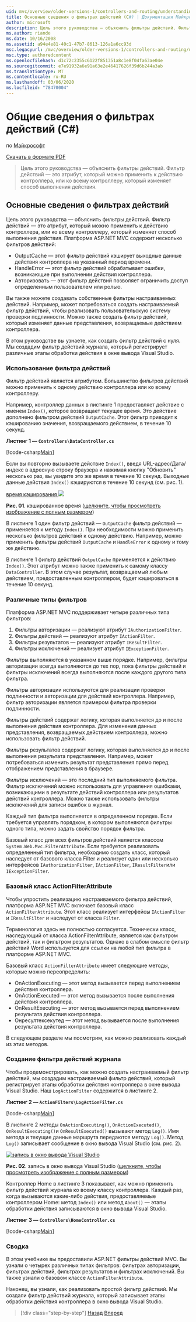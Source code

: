 ```yaml
---
uid: mvc/overview/older-versions-1/controllers-and-routing/understanding-action-filters-cs
title: Основные сведения о фильтрах действий (C#) | Документация Майкрософт
author: microsoft
description: Цель этого руководства — объяснить фильтры действий. Фильтр действий — это атрибут, который можно применить к действию контроллера, или ко всему контроллеру...
ms.author: riande
ms.date: 10/16/2008
ms.assetid: a94e4e81-40c1-47b7-8613-126a1a6cc93d
msc.legacyurl: /mvc/overview/older-versions-1/controllers-and-routing/understanding-action-filters-cs
msc.type: authoredcontent
ms.openlocfilehash: d1c72c2355c6122f851351a8c1e8f04fa63ae04e
ms.sourcegitcommit: e7e91932a6e91a63e2e46417626f39d6b244a3ab
ms.translationtype: MT
ms.contentlocale: ru-RU
ms.lasthandoff: 03/06/2020
ms.locfileid: "78470004"
---
```

# <a name="understanding-action-filters-c"></a>Общие сведения о фильтрах действий (C#)

по [Майкрософт](https://github.com/microsoft)

[Скачать в формате PDF](https://download.microsoft.com/download/e/f/3/ef3f2ff6-7424-48f7-bdaa-180ef64c3490/ASPNET_MVC_Tutorial_14_CS.pdf)

> Цель этого руководства — объяснить фильтры действий. Фильтр действий — это атрибут, который можно применить к действию контроллера, или ко всему контроллеру, который изменяет способ выполнения действия.

## <a name="understanding-action-filters"></a>Основные сведения о фильтрах действий

Цель этого руководства — объяснить фильтры действий. Фильтр действий — это атрибут, который можно применить к действию контроллера, или ко всему контроллеру, который изменяет способ выполнения действия. Платформа ASP.NET MVC содержит несколько фильтров действий:

- OutputCache — этот фильтр действий кэширует выходные данные действия контроллера на указанный период времени.
- HandleError — этот фильтр действий обрабатывает ошибки, возникающие при выполнении действия контроллера.
- Авторизовать — этот фильтр действий позволяет ограничить доступ определенным пользователем или ролью.

Вы также можете создавать собственные фильтры настраиваемых действий. Например, может потребоваться создать настраиваемый фильтр действий, чтобы реализовать пользовательскую систему проверки подлинности. Можно также создать фильтр действий, который изменяет данные представления, возвращаемые действием контроллера.

В этом руководстве вы узнаете, как создать фильтр действий с нуля. Мы создадим фильтр действий журнала, который регистрирует различные этапы обработки действия в окне вывода Visual Studio.

### <a name="using-an-action-filter"></a>Использование фильтра действий

Фильтр действий является атрибутом. Большинство фильтров действий можно применить к одному действию контроллера или ко всему контроллеру.

Например, контроллер данных в листинге 1 предоставляет действие с именем `Index()`, которое возвращает текущее время. Это действие дополнено фильтром действий `OutputCache`. Этот фильтр приводит к кэшированию значения, возвращаемого действием, в течение 10 секунд.

**Листинг 1 — `Controllers\DataController.cs`**

[!code-csharp[Main](understanding-action-filters-cs/samples/sample1.cs)]

Если вы повторно вызываете действие `Index()`, введя URL-адрес/Дата/индекс в адресную строку браузера и нажимая кнопку "Обновить" несколько раз, вы увидите это же время в течение 10 секунд. Выходные данные действия `Index()` кэшируются в течение 10 секунд (см. рис. 1).

[время кэширования ![](understanding-action-filters-cs/_static/image2.png)](understanding-action-filters-cs/_static/image1.png)

**Рис. 01**. кэшированное время ([щелкните, чтобы просмотреть изображение с полным размером](understanding-action-filters-cs/_static/image3.png))

В листинге 1 один фильтр действий — `OutputCache` фильтр действий — применяется к методу `Index()`. При необходимости можно применить несколько фильтров действий к одному действию. Например, можно применить фильтры действий `OutputCache` и `HandleError` к одному и тому же действию.

В листинге 1 фильтр действий `OutputCache` применяется к действию `Index()`. Этот атрибут можно также применить к самому классу `DataController`. В этом случае результат, возвращаемый любым действием, предоставленным контроллером, будет кэшироваться в течение 10 секунд.

### <a name="the-different-types-of-filters"></a>Различные типы фильтров

Платформа ASP.NET MVC поддерживает четыре различных типа фильтров:

1. Фильтры авторизации — реализуют атрибут `IAuthorizationFilter`.
2. Фильтры действий — реализуют атрибут `IActionFilter`.
3. Фильтры результатов — реализуют атрибут `IResultFilter`.
4. Фильтры исключений — реализует атрибут `IExceptionFilter`.

Фильтры выполняются в указанном выше порядке. Например, фильтры авторизации всегда выполняются до тех пор, пока фильтры действий и фильтры исключений всегда выполняются после каждого другого типа фильтра.

Фильтры авторизации используются для реализации проверки подлинности и авторизации для действий контроллера. Например, фильтр авторизации является примером фильтра проверки подлинности.

Фильтры действий содержат логику, которая выполняется до и после выполнения действия контроллера. Для изменения данных представления, возвращаемых действием контроллера, можно использовать фильтр действий.

Фильтры результатов содержат логику, которая выполняется до и после выполнения результата представления. Например, может потребоваться изменить результат представления прямо перед отображением представления в браузере.

Фильтры исключений — это последний тип выполняемого фильтра. Фильтр исключений можно использовать для управления ошибками, возникающими в результате действий контроллера или результатов действий контроллера. Можно также использовать фильтры исключений для записи ошибок в журнал.

Каждый тип фильтра выполняется в определенном порядке. Если требуется управлять порядком, в котором выполняются фильтры одного типа, можно задать свойство порядок фильтра.

Базовый класс для всех фильтров действий является классом `System.Web.Mvc.FilterAttribute`. Если требуется реализовать определенный тип фильтра, необходимо создать класс, который наследует от базового класса Filter и реализует один или несколько интерфейсов `IAuthorizationFilter`, `IActionFilter`, `IResultFilter`или `IExceptionFilter`.

### <a name="the-base-actionfilterattribute-class"></a>Базовый класс ActionFilterAttribute

Чтобы упростить реализацию настраиваемого фильтра действий, платформа ASP.NET MVC включает базовый класс `ActionFilterAttribute`. Этот класс реализует интерфейсы `IActionFilter` и `IResultFilter` и наследует от класса `Filter`.

Терминология здесь не полностью согласуется. Технически класс, наследующий от класса ActionFilterAttribute, является как фильтром действий, так и фильтром результатов. Однако в слабом смысле фильтр действий Word используется для ссылки на любой тип фильтра в платформе ASP.NET MVC.

Базовый класс `ActionFilterAttribute` имеет следующие методы, которые можно переопределить:

- OnActionExecuting — этот метод вызывается перед выполнением действия контроллера.
- OnActionExecuted — этот метод вызывается после выполнения действия контроллера.
- OnResultExecuting — этот метод вызывается перед выполнением результата действия контроллера.
- Онресултексекутед — этот метод вызывается после выполнения результата действия контроллера.

В следующем разделе мы посмотрим, как можно реализовать каждый из этих методов.

### <a name="creating-a-log-action-filter"></a>Создание фильтра действий журнала

Чтобы продемонстрировать, как можно создать настраиваемый фильтр действий, мы создадим настраиваемый фильтр действий, который регистрирует этапы обработки действия контроллера в окне вывода Visual Studio. Наш `LogActionFilter` содержится в листинге 2.

**Листинг 2 — `ActionFilters\LogActionFilter.cs`**

[!code-csharp[Main](understanding-action-filters-cs/samples/sample2.cs)]

В листинге 2 методы `OnActionExecuting()`, `OnActionExecuted()`, `OnResultExecuting()`и `OnResultExecuted()` вызывают метод `Log()`. Имя метода и текущие данные маршрута передаются методу `Log()`. Метод `Log()` записывает сообщение в окно вывода Visual Studio (см. рис. 2).

[![запись в окно вывода Visual Studio](understanding-action-filters-cs/_static/image5.png)](understanding-action-filters-cs/_static/image4.png)

**Рис. 02**. запись в окно вывода Visual Studio ([щелкните, чтобы просмотреть изображение с полным размером](understanding-action-filters-cs/_static/image6.png))

Контроллер Home в листинге 3 показывает, как можно применить фильтр действий журнала ко всему классу контроллера. Каждый раз, когда вызываются какие-либо действия, предоставляемые контроллером Home: метод `Index()` или метод `About()` — этапы обработки действия записываются в окно вывода Visual Studio.

**Листинг 3 — `Controllers\HomeController.cs`**

[!code-csharp[Main](understanding-action-filters-cs/samples/sample3.cs)]

### <a name="summary"></a>Сводка

В этом учебнике вы предоставили ASP.NET фильтры действий MVC. Вы узнали о четырех различных типах фильтров: фильтрах авторизации, фильтрах действий, фильтрах результатов и фильтрах исключений. Вы также узнали о базовом классе `ActionFilterAttribute`.

Наконец, вы узнали, как реализовать простой фильтр действий. Мы создали фильтр действий журнала, который записывает этапы обработки действия контроллера в окно вывода Visual Studio.

> [!div class="step-by-step"]
> [Назад](asp-net-mvc-routing-overview-cs.md)
> [Вперед](improving-performance-with-output-caching-cs.md)
